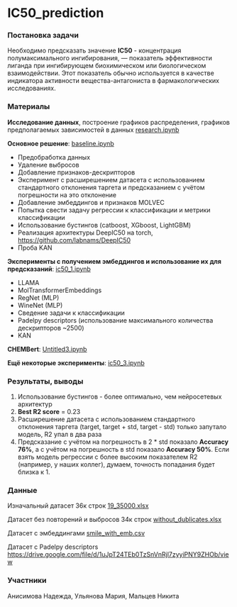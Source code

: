 # IC50_prediction

### Постановка задачи

Необходимо предсказать значение **IC50** - концентрация полумаксимального ингибирования, — показатель эффективности лиганда при ингибирующем биохимическом или биологическом взаимодействии. Этот показатель обычно используется в качестве индикатора активности вещества-антагониста в фармакологических исследованиях. 


### Материалы

**Исследование данных**, построение графиков распределения, графиков предполагаемых зависимостей в данных [research.ipynb](research.ipynb)


**Основное решение**: [baseline.ipynb](baseline.ipynb)
* Предобработка данных
* Удаление выбросов
* Добавление признаков-дескрипторов
* Эксперимент с расширешением датасета с использованием стандартного отклонения таргета и предсказанием с учётом погрешности на это отклонение
* Добавление эмбеддингов и признаков MOLVEC
* Попытка свести задачу регрессии к классификации и метрики классификации
* Использование бустингов (catboost, XGboost, LightGBM)
* Реализация архитектуры DeepIC50 на torch, https://github.com/labnams/DeepIC50
* Проба KAN


**Эксперименты с получением эмбеддингов и использование их для предсказаний**: [ic50_1.ipynb](ic50_1.ipynb)
* LLAMA
* MolTransformerEmbeddings
* RegNet (MLP)
* WineNet (MLP)
* Сведение задачи к классификации
* Padelpy descriptors (использование максимального количества дескрипторов ~2500)
* KAN


**CHEMBert**: [Untitled3.ipynb](Untitled3.ipynb)


**Ещё некоторые эксперименты**: [ic50_3.ipynb](ic50_3.ipynb)


### Результаты, выводы

1) Использование бустингов - более оптимально, чем нейросетевых архитектур
2) **Best R2 score** = 0.23
3) Расширешение датасета с использованием стандартного отклонения таргета (target, target + std, target - std) только запутало модель, R2 упал в два раза
4) Предсказание с учётом на погрешность в 2 * std показало **Accuracy 76%**, а с учётом на погрешность в std показало **Accuracy 50%**. Если взять модель регрессии с более высоким показателем R2 (например, у наших коллег), думаем, точность попадания будет близка к 1.


### Данные

Изначальный датасет 36к строк [19_35000.xlsx](19_35000.xlsx)

Датасет без повторений и выбросов 34к строк [without_dublicates.xlsx](without_dublicates.xlsx)

Датасет с эмбеддингами [smile_with_emb.csv](smile_with_emb.csv)

Датасет с Padelpy descriptors https://drive.google.com/file/d/1uJpT24TEb0TzSnVnRjl7zyyiPNY9ZHOb/view


### Участники

Анисимова Надежда, Ульянова Мария, Мальцев Никита
